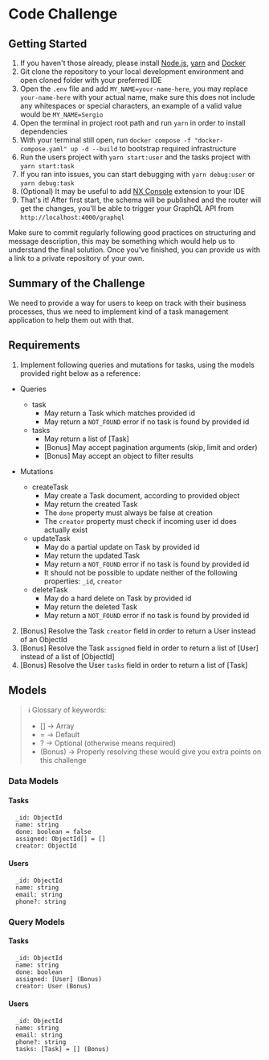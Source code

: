 # Code Challenge

## Getting Started

1. If you haven't those already, please install [Node.js](https://nodejs.org/en/download/), [yarn](https://yarnpkg.com/getting-started) and [Docker](https://docs.docker.com/get-docker/)
1. Git clone the repository to your local development environment and open cloned folder with your preferred IDE
1. Open the `.env` file and add `MY_NAME=your-name-here`, you may replace `your-name-here` with your actual name, make sure this does not include any whitespaces or special characters, an example of a valid value would be `MY_NAME=Sergio`
1. Open the terminal in project root path and run `yarn` in order to install dependencies
1. With your terminal still open, run `docker compose -f "docker-compose.yaml" up -d --build` to bootstrap required infrastructure
1. Run the users project with `yarn start:user` and the tasks project with `yarn start:task`
1. If you ran into issues, you can start debugging with `yarn debug:user` or `yarn debug:task`
1. (Optional) It may be useful to add [NX Console](https://nx.dev/core-features/integrate-with-editors) extension to your IDE 
1. That's it! After first start, the schema will be published and the router will get the changes, you'll be able to trigger your GraphQL API from `http://localhost:4000/graphql`

Make sure to commit regularly following good practices on structuring and message description, this may be something which would help us to understand the final solution. Once you've finished, you can provide us with a link to a private repository of your own.

## Summary of the Challenge

We need to provide a way for users to keep on track with their business processes, thus we need to implement kind of a task management application to help them out with that.

## Requirements

1. Implement following queries and mutations for tasks, using the models provided right below as a reference:

* Queries
    * task
        - May return a Task which matches provided id
        - May return a `NOT_FOUND` error if no task is found by provided id
    * tasks
        - May return a list of [Task]
        - [Bonus] May accept pagination arguments (skip, limit and order) 
        - [Bonus] May accept an object to filter results 

* Mutations
    * createTask
        - May create a Task document, according to provided object
        - May return the created Task
        - The `done` property must always be false at creation
        - The `creator` property must check if incoming user id does actually exist
    * updateTask
        - May do a partial update on Task by provided id
        - May return the updated Task
        - May return a `NOT_FOUND` error if no task is found by provided id
        - It should not be possible to update neither of the following properties: `_id`, `creator`
    * deleteTask
        - May do a hard delete on Task by provided id
        - May return the deleted Task
        - May return a `NOT_FOUND` error if no task is found by provided id

2. [Bonus] Resolve the Task `creator` field in order to return a User instead of an ObjectId
3. [Bonus] Resolve the Task `assigned` field in order to return a list of [User] instead of a list of [ObjectId]
4. [Bonus] Resolve the User `tasks` field in order to return a list of [Task]

## Models
> ℹ️ Glossary of keywords:
> * [] -> Array
> * = -> Default
> * ? -> Optional (otherwise means required)
> * (Bonus) -> Properly resolving these would give you extra points on this challenge

### Data Models

#### Tasks
```
  _id: ObjectId
  name: string
  done: boolean = false
  assigned: ObjectId[] = []
  creator: ObjectId
```

#### Users
```
  _id: ObjectId
  name: string
  email: string
  phone?: string
```
  ### Query Models

  #### Tasks
```
  _id: ObjectId
  name: string
  done: boolean
  assigned: [User] (Bonus)
  creator: User (Bonus)
```
#### Users
```
  _id: ObjectId
  name: string
  email: string
  phone?: string
  tasks: [Task] = [] (Bonus)
```
